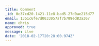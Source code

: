 ```yaml
---
title: Comment
_id: 0c37cd20-1421-11e8-bad5-27d0ae215d77
email: 1351c6fe7d0033057af7b709ed83a367
name: chris
approved: true
message: ilve
date: '2018-02-17T20:28:00.974Z'
---
```



